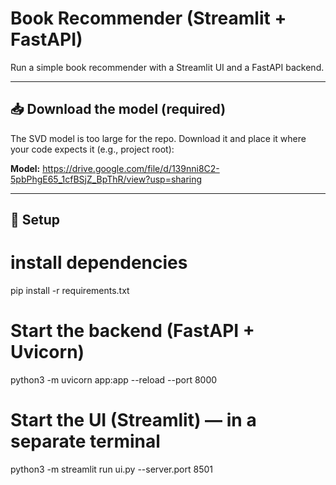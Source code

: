 # Book Recommender (Streamlit + FastAPI)

Run a simple book recommender with a Streamlit UI and a FastAPI backend.

---

## 📥 Download the model (required)

The SVD model is too large for the repo. Download it and place it where your code expects it (e.g., project root):

**Model:** https://drive.google.com/file/d/139nni8C2-5pbPhgE65_1cfBSjZ_BpThR/view?usp=sharing

---

## 🧰 Setup

# install dependencies
pip install -r requirements.txt

# Start the backend (FastAPI + Uvicorn)
python3 -m uvicorn app:app --reload --port 8000

# Start the UI (Streamlit) — in a separate terminal
python3 -m streamlit run ui.py --server.port 8501
